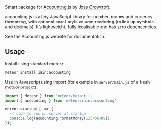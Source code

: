 Smart package for [Accounting.js](http://openexchangerates.github.io/accounting.js/)
by [Joss Crowcroft](http://www.josscrowcroft.com/).

accounting.js is a tiny JavaScript library for number, money and currency formatting, with optional excel-style column rendering (to line up symbols and decimals). It's lightweight, fully localisable and has zero dependencies.

See the Accounting.js website for documentation.

## Usage

Install using standard meteor:

```bash
meteor install iain:accounting
```

Use in Javascript using import (for example in `server/main.js` of a fresh
meteor project):

```javascript
import { Meteor } from 'meteor/meteor';
import { accounting } from 'meteor/iain:accounting'

Meteor.startup(() => {
  // code to run on server at startup
  console.log(accounting.formatMoney(123456789))
});
```
